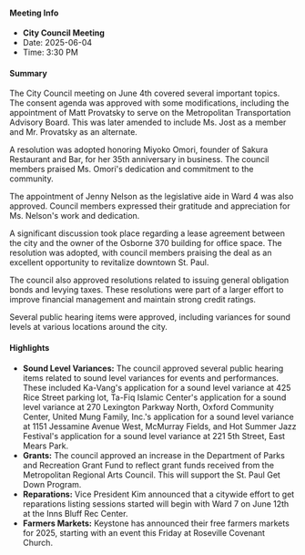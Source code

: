 ---
---

#### Meeting Info
* **City Council Meeting**
* Date: 2025-06-04
* Time: 3:30 PM

#### Summary
The City Council meeting on June 4th covered several important topics. The consent agenda was approved with some modifications, including the appointment of Matt Provatsky to serve on the Metropolitan Transportation Advisory Board. This was later amended to include Ms. Jost as a member and Mr. Provatsky as an alternate.

A resolution was adopted honoring Miyoko Omori, founder of Sakura Restaurant and Bar, for her 35th anniversary in business. The council members praised Ms. Omori's dedication and commitment to the community.

The appointment of Jenny Nelson as the legislative aide in Ward 4 was also approved. Council members expressed their gratitude and appreciation for Ms. Nelson's work and dedication.

A significant discussion took place regarding a lease agreement between the city and the owner of the Osborne 370 building for office space. The resolution was adopted, with council members praising the deal as an excellent opportunity to revitalize downtown St. Paul.

The council also approved resolutions related to issuing general obligation bonds and levying taxes. These resolutions were part of a larger effort to improve financial management and maintain strong credit ratings.

Several public hearing items were approved, including variances for sound levels at various locations around the city.

#### Highlights

* **Sound Level Variances:** The council approved several public hearing items related to sound level variances for events and performances. These included Ka-Vang's application for a sound level variance at 425 Rice Street parking lot, Ta-Fiq Islamic Center's application for a sound level variance at 270 Lexington Parkway North, Oxford Community Center, United Mung Family, Inc.'s application for a sound level variance at 1151 Jessamine Avenue West, McMurray Fields, and Hot Summer Jazz Festival's application for a sound level variance at 221 5th Street, East Mears Park.
* **Grants:** The council approved an increase in the Department of Parks and Recreation Grant Fund to reflect grant funds received from the Metropolitan Regional Arts Council. This will support the St. Paul Get Down Program.
* **Reparations:** Vice President Kim announced that a citywide effort to get reparations listing sessions started will begin with Ward 7 on June 12th at the Inns Bluff Rec Center.
* **Farmers Markets:** Keystone has announced their free farmers markets for 2025, starting with an event this Friday at Roseville Covenant Church.

